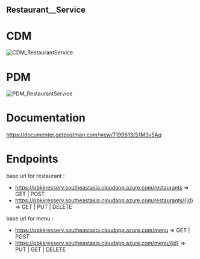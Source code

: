 ## Restaurant__Service

# CDM
![CDM_RestaurantService](https://user-images.githubusercontent.com/33017954/57979601-2fd27100-7a4a-11e9-97d8-5f16b3758650.png)
# PDM
![PDM_RestaurantService](https://user-images.githubusercontent.com/33017954/57979815-df104780-7a4c-11e9-8809-b32de70db775.png)
# Documentation
https://documenter.getpostman.com/view/7199813/S1M3v5Aq
# Endpoints
base url for restaurant :
- https://pbkkresserv.southeastasia.cloudapp.azure.com/restaurants => GET | POST
- https://pbkkresserv.southeastasia.cloudapp.azure.com/restaurants/{id} => GET | PUT | DELETE

base url for menu : 
- https://pbkkresserv.southeastasia.cloudapp.azure.com/menu => GET | POST
- https://pbkkresserv.southeastasia.cloudapp.azure.com/menu/{id} => PUT | GET | DELETE


